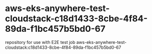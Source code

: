 # aws-eks-anywhere-test-cloudstack-c18d1433-8cbe-4f84-89da-f1bc457b5bd0-67
repository for use with E2E test job aws-eks-anywhere-test-cloudstack:c18d1433-8cbe-4f84-89da-f1bc457b5bd0-67
